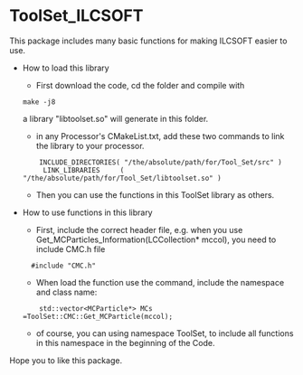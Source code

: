 # ToolSet_ILCSOFT

This package includes many basic functions for making ILCSOFT easier to use.

- How to load this library

	- First download the code, cd the folder and compile with
	```
	make -j8
	```
	a library "libtoolset.so" will generate in this folder.

    - in any Processor's CMakeList.txt, add these two commands to link the library to your processor.
	```
		INCLUDE_DIRECTORIES( "/the/absolute/path/for/Tool_Set/src" )
		 LINK_LIBRARIES     ( "/the/absolute/path/for/Tool_Set/libtoolset.so" )
   	```

    - Then you can use the functions in this ToolSet library as others.

- How to use functions in this library

   - First, include the correct header file, e.g. when you use Get_MCParticles_Information(LCCollection* mccol), you need to include CMC.h file
   ```
	 #include "CMC.h"
   ```

	- When load the function use the command,  include the namespace and class name:
	```
		std::vector<MCParticle*> MCs          =ToolSet::CMC::Get_MCParticle(mccol);

	```

	- of course, you can using namespace ToolSet, to include all functions in this namespace in the beginning of the Code.

Hope you to like this package.

